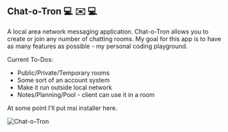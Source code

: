 ## Chat-o-Tron :computer: :envelope: :computer:
A  local area network messaging application. Chat-o-Tron allows you to create or join any number of chatting rooms. My goal for this app is to have as many features as possible - my personal coding playground.

Current To-Dos:
 - Public/Private/Temporary rooms
 - Some sort of an account system
 - Make it run outside local network
 - Notes/Planning/Pool - client can use it in a room

At some point I'll put msi installer here.

![Chat-o-Tron](https://user-images.githubusercontent.com/21183212/139681075-de74ea23-5342-4077-8a48-f4e23722ba05.PNG)
